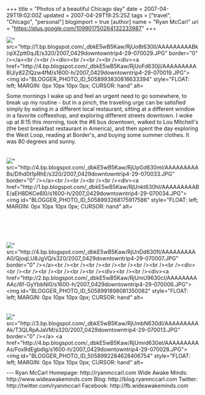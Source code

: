 +++
title = "Photos of a beautiful Chicago day"
date = 2007-04-29T19:02:00Z
updated = 2007-04-29T19:25:25Z
tags = ["travel", "Chicago", "personal"]
blogimport = true
[author]
	name = "Ryan McCarl"
	uri = "https://plus.google.com/109901750264132233987"
+++

<div><a href="http://1.bp.blogspot.com/_dbkE5wB5Kaw/RjUo8t630lI/AAAAAAAAABk/qiXZptt0qJE/s1600-h/2007_0429downtowntrip4-29-070029.JPG"><img id="BLOGGER_PHOTO_ID_5058994780004405842" style="FLOAT: left; MARGIN: 0px 10px 10px 0px; CURSOR: hand" alt='" src="http://1.bp.blogspot.com/_dbkE5wB5Kaw/RjUo8t630lI/AAAAAAAAABk/qiXZptt0qJE/s320/2007_0429downtowntrip4-29-070029.JPG" border="0" /></a><br /><br /><div><br /><br /><br /><div><a href="http://4.bp.blogspot.com/_dbkE5wB5Kaw/RjUoFd630jI/AAAAAAAAABU/y82ZlQzw4fM/s1600-h/2007_0429downtowntrip4-29-070019.JPG"><img id="BLOGGER_PHOTO_ID_5058993830816633394" style="FLOAT: left; MARGIN: 0px 10px 10px 0px; CURSOR: hand" alt='" src="http://4.bp.blogspot.com/_dbkE5wB5Kaw/RjUoFd630jI/AAAAAAAAABU/y82ZlQzw4fM/s320/2007_0429downtowntrip4-29-070019.JPG" border="0" /></a> Some mornings I wake up and feel an urgent need to go somewhere, to break up my routine - but in a pinch, the traveling urge can be satisfied simply by eating in a different local restaurant, sitting at a different window in a favorite coffeeshop, and exploring different streets downtown. I woke up at 8:15 this morning, took the #6 bus downtown, walked to Lou Mitchell's (the best breakfast restaurant in America), and then spent the day exploring the West Loop, reading at Border's, and buying some summer clothes. It was 80 degrees and sunny.</div><br /><div></div><br /><div><a href="http://4.bp.blogspot.com/_dbkE5wB5Kaw/RjUpGd630mI/AAAAAAAAABs/Dlhd0t1pRhE/s1600-h/2007_0429downtowntrip4-29-070033.JPG"><img id="BLOGGER_PHOTO_ID_5058994947508130402" style="FLOAT: left; MARGIN: 0px 10px 10px 0px; CURSOR: hand" alt='" src="http://4.bp.blogspot.com/_dbkE5wB5Kaw/RjUpGd630mI/AAAAAAAAABs/Dlhd0t1pRhE/s320/2007_0429downtowntrip4-29-070033.JPG" border="0" /></a><br /><br /><br /><br /><div><a href="http://1.bp.blogspot.com/_dbkE5wB5Kaw/RjUnkt630hI/AAAAAAAAABE/aEH8DKCe6l0/s1600-h/2007_0429downtowntrip4-29-070034.JPG"><img id="BLOGGER_PHOTO_ID_5058993268175917586" style="FLOAT: left; MARGIN: 0px 10px 10px 0px; CURSOR: hand" alt='" src="http://1.bp.blogspot.com/_dbkE5wB5Kaw/RjUnkt630hI/AAAAAAAAABE/aEH8DKCe6l0/s320/2007_0429downtowntrip4-29-070034.JPG" border="0" /></a><br /><br /><br /><br /><br /><br /><div><br /><br /><br /><br /><br /><br /><br /><div><a href="http://4.bp.blogspot.com/_dbkE5wB5Kaw/RjUnDd630fI/AAAAAAAAAA0/QjoqLU8JgVQ/s1600-h/2007_0429downtowntrip4-29-070007.JPG"><img id="BLOGGER_PHOTO_ID_5058992696945267186" style="FLOAT: left; MARGIN: 0px 10px 10px 0px; CURSOR: hand" alt='" src="http://4.bp.blogspot.com/_dbkE5wB5Kaw/RjUnDd630fI/AAAAAAAAAA0/QjoqLU8JgVQ/s320/2007_0429downtowntrip4-29-070007.JPG" border="0" /></a><br /><br /><br /><br /><br /><br /><br /><br /><div><br /><br /><br /><br /><br /><br /><div><br /><br /><div><a href="http://2.bp.blogspot.com/_dbkE5wB5Kaw/RjUmU9630cI/AAAAAAAAAAc/6f-GyYbbNl0/s1600-h/2007_0429downtowntrip4-29-070006.JPG"><img id="BLOGGER_PHOTO_ID_5058991898081350082" style="FLOAT: left; MARGIN: 0px 10px 10px 0px; CURSOR: hand" alt='" src="http://2.bp.blogspot.com/_dbkE5wB5Kaw/RjUmU9630cI/AAAAAAAAAAc/6f-GyYbbNl0/s320/2007_0429downtowntrip4-29-070006.JPG" border="0" /></a><br /><br /><br /><br /><br /><br /><br /><br /><br /><br /><br /><div></div><a href="http://3.bp.blogspot.com/_dbkE5wB5Kaw/RjUmbN630dI/AAAAAAAAAAk/T3QLRpAJaVM/s1600-h/2007_0429downtowntrip4-29-070013.JPG"><img id="BLOGGER_PHOTO_ID_5058992005455532498" style="FLOAT: left; MARGIN: 0px 10px 10px 0px; CURSOR: hand" alt='" src="http://3.bp.blogspot.com/_dbkE5wB5Kaw/RjUmbN630dI/AAAAAAAAAAk/T3QLRpAJaVM/s320/2007_0429downtowntrip4-29-070013.JPG" border="0" /></a> <a href="http://4.bp.blogspot.com/_dbkE5wB5Kaw/RjUmrd630eI/AAAAAAAAAAs/Fox9dEgbdlg/s1600-h/2007_0429downtowntrip4-29-070028.JPG"><img id="BLOGGER_PHOTO_ID_5058992284628406754" style="FLOAT: left; MARGIN: 0px 10px 10px 0px; CURSOR: hand" alt='" src="http://4.bp.blogspot.com/_dbkE5wB5Kaw/RjUmrd630eI/AAAAAAAAAAs/Fox9dEgbdlg/s320/2007_0429downtowntrip4-29-070028.JPG" border="0" /></a> </div></div></div></div></div></div></div></div></div><div class="blogger-post-footer">---
Ryan McCarl
Homepage: http://ryanmccarl.com
Wide Awake Minds: http://www.wideawakeminds.com
Blog: http://blog.ryanmccarl.com
Twitter: http://twitter.com/ryanmccarl
Facebook: http://fb.wideawakeminds.com</div>
